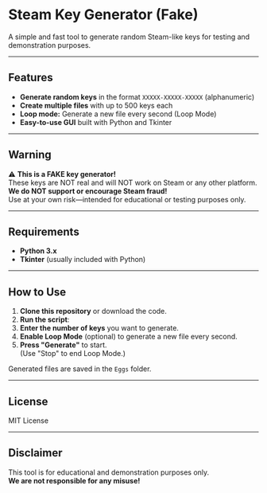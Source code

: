 # Steam Key Generator (Fake)

A simple and fast tool to generate random Steam-like keys for testing and demonstration purposes.

---

## Features

- **Generate random keys** in the format `XXXXX-XXXXX-XXXXX` (alphanumeric)
- **Create multiple files** with up to 500 keys each
- **Loop mode:** Generate a new file every second (Loop Mode)
- **Easy-to-use GUI** built with Python and Tkinter

---

## Warning

⚠️ **This is a FAKE key generator!**  
These keys are NOT real and will NOT work on Steam or any other platform.  
**We do NOT support or encourage Steam fraud!**  
Use at your own risk—intended for educational or testing purposes only.

---

## Requirements

- **Python 3.x**
- **Tkinter** (usually included with Python)

---

## How to Use

1. **Clone this repository** or download the code.
2. **Run the script**:
3. **Enter the number of keys** you want to generate.
4. **Enable Loop Mode** (optional) to generate a new file every second.
5. **Press "Generate"** to start.  
(Use "Stop" to end Loop Mode.)

Generated files are saved in the `Eggs` folder.

---

## License

MIT License

---

## Disclaimer

This tool is for educational and demonstration purposes only.  
**We are not responsible for any misuse!**

